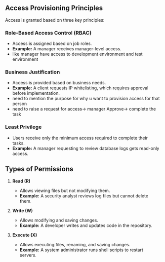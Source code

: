 ## Access Provisioning Principles

Access is granted based on three key principles:

### Role-Based Access Control (RBAC)
- Access is assigned based on job roles.
- **Example:** A manager receives manager-level access.
- like manager have access to development environment and test environment

### Business Justification
- Access is provided based on business needs.
- **Example:** A client requests IP whitelisting, which requires approval before implementation.
- need to mention the purpose for why u want to provision access for that person
- need to raise a request for access-> manager Approve-> complete the task

### Least Privilege
- Users receive only the minimum access required to complete their tasks.
- **Example:** A manager requesting to review database logs gets read-only access.

## Types of Permissions

1. **Read (R)**
   - Allows viewing files but not modifying them.
   - **Example:** A security analyst reviews log files but cannot delete them.

2. **Write (W)**
   - Allows modifying and saving changes.
   - **Example:** A developer writes and updates code in the repository.

3. **Execute (X)**
   - Allows executing files, renaming, and saving changes.
   - **Example:** A system administrator runs shell scripts to restart servers.
